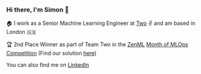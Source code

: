 ### Hi there, I'm Simon 👋

:house: I work as a Senior Machine Learning Engineer at [Two](https://www.two.inc/) ✌️ and am based in London :uk:

:trophy: 2nd Place Winner as part of Team Two in the [ZenML](https://zenml.io/home) [Month of MLOps Competition](https://blog.zenml.io/mlops-competition-recap/) (Find our solution [here](https://github.com/two-inc/zenml-competition))

You can also find me on [LinkedIn](https://www.linkedin.com/in/simon-helmig-558b3b54/)

<!--
**helmigsimon/helmigsimon** is a ✨ _special_ ✨ repository because its `README.md` (this file) appears on your GitHub profile.

Here are some ideas to get you started:

- 🔭 I’m currently working on ...
- 🌱 I’m currently learning ...
- 👯 I’m looking to collaborate on ...
- 🤔 I’m looking for help with ...
- 💬 Ask me about ...
- 📫 How to reach me: ...
- 😄 Pronouns: ...
- ⚡ Fun fact: ...
-->
